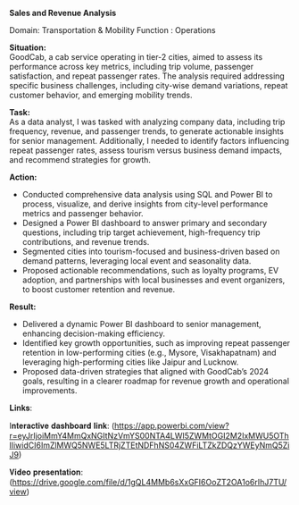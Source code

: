**Sales and Revenue Analysis**

 Domain: Transportation & Mobility     Function : Operations



**Situation:**  
GoodCab, a cab service operating in tier-2 cities, aimed to assess its performance across key metrics, including trip volume, passenger satisfaction, and repeat passenger rates. The analysis required addressing specific business challenges, including city-wise demand variations, repeat customer behavior, and emerging mobility trends.

**Task:**  
As a data analyst, I was tasked with analyzing company data, including trip frequency, revenue, and passenger trends, to generate actionable insights for senior management. Additionally, I needed to identify factors influencing repeat passenger rates, assess tourism versus business demand impacts, and recommend strategies for growth.

**Action:**  
- Conducted comprehensive data analysis using SQL and Power BI to process, visualize, and derive insights from city-level performance metrics and passenger behavior.  
- Designed a Power BI dashboard to answer primary and secondary questions, including trip target achievement, high-frequency trip contributions, and revenue trends.  
- Segmented cities into tourism-focused and business-driven based on demand patterns, leveraging local event and seasonality data.  
- Proposed actionable recommendations, such as loyalty programs, EV adoption, and partnerships with local businesses and event organizers, to boost customer retention and revenue.  

**Result:**  
- Delivered a dynamic Power BI dashboard to senior management, enhancing decision-making efficiency.  
- Identified key growth opportunities, such as improving repeat passenger retention in low-performing cities (e.g., Mysore, Visakhapatnam) and leveraging high-performing cities like Jaipur and Lucknow.  
- Proposed data-driven strategies that aligned with GoodCab’s 2024 goals, resulting in a clearer roadmap for revenue growth and operational improvements.  


𝐋𝐢𝐧𝐤𝐬:

I𝐧𝐭𝐞𝐫𝐚𝐜𝐭𝐢𝐯𝐞 𝐝𝐚𝐬𝐡𝐛𝐨𝐚𝐫𝐝 𝐥𝐢𝐧𝐤: (https://app.powerbi.com/view?r=eyJrIjoiMmY4MmQxNGItNzVmYS00NTA4LWI5ZWMtOGI2M2IxMWU5OThlIiwidCI6ImZlMWQ5NWE5LTRjZTEtNDFhNS04ZWFiLTZkZDQzYWEyNmQ5ZiJ9)

𝐕𝐢𝐝𝐞𝐨 𝐩𝐫𝐞𝐬𝐞𝐧𝐭𝐚𝐭𝐢𝐨𝐧: (https://drive.google.com/file/d/1gQL4MMb6sXxGFI6OoZT2OA1o6rIhJ7TU/view)


